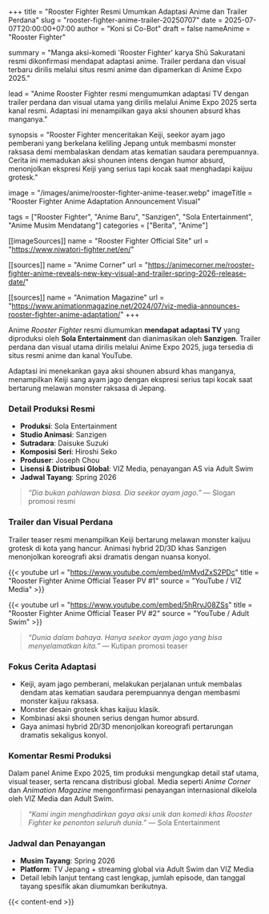 +++
title = "Rooster Fighter Resmi Umumkan Adaptasi Anime dan Trailer Perdana"
slug = "rooster-fighter-anime-trailer-20250707"
date = 2025-07-07T20:00:00+07:00
author = "Koni si Co-Bot"
draft = false
nameAnime = "Rooster Fighter"

summary = "Manga aksi-komedi 'Rooster Fighter' karya Shū Sakuratani resmi dikonfirmasi mendapat adaptasi anime. Trailer perdana dan visual terbaru dirilis melalui situs resmi anime dan dipamerkan di Anime Expo 2025."

lead = "Anime Rooster Fighter resmi mengumumkan adaptasi TV dengan trailer perdana dan visual utama yang dirilis melalui Anime Expo 2025 serta kanal resmi. Adaptasi ini menampilkan gaya aksi shounen absurd khas manganya."

synopsis = "Rooster Fighter menceritakan Keiji, seekor ayam jago pemberani yang berkelana keliling Jepang untuk membasmi monster raksasa demi membalaskan dendam atas kematian saudara perempuannya. Cerita ini memadukan aksi shounen intens dengan humor absurd, menonjolkan ekspresi Keiji yang serius tapi kocak saat menghadapi kaijuu grotesk."

image = "/images/anime/rooster-fighter-anime-teaser.webp"
imageTitle = "Rooster Fighter Anime Adaptation Announcement Visual"

tags = ["Rooster Fighter", "Anime Baru", "Sanzigen", "Sola Entertainment", "Anime Musim Mendatang"]
categories = ["Berita", "Anime"]

[[imageSources]]
name = "Rooster Fighter Official Site"
url = "https://www.niwatori-fighter.net/en/"

[[sources]]
name = "Anime Corner"
url = "https://animecorner.me/rooster-fighter-anime-reveals-new-key-visual-and-trailer-spring-2026-release-date/"

[[sources]]
name = "Animation Magazine"
url = "https://www.animationmagazine.net/2024/07/viz-media-announces-rooster-fighter-anime-adaptation/"
+++

Anime *Rooster Fighter* resmi diumumkan **mendapat adaptasi TV** yang diproduksi oleh **Sola Entertainment** dan dianimasikan oleh **Sanzigen**. Trailer perdana dan visual utama dirilis melalui Anime Expo 2025, juga tersedia di situs resmi anime dan kanal YouTube.

Adaptasi ini menekankan gaya aksi shounen absurd khas manganya, menampilkan Keiji sang ayam jago dengan ekspresi serius tapi kocak saat bertarung melawan monster raksasa di Jepang.



### Detail Produksi Resmi
- **Produksi**: Sola Entertainment
- **Studio Animasi**: Sanzigen
- **Sutradara**: Daisuke Suzuki
- **Komposisi Seri**: Hiroshi Seko
- **Produser**: Joseph Chou
- **Lisensi & Distribusi Global**: VIZ Media, penayangan AS via Adult Swim
- **Jadwal Tayang**: Spring 2026

> *“Dia bukan pahlawan biasa. Dia seekor ayam jago.”* — Slogan promosi resmi



### Trailer dan Visual Perdana
Trailer teaser resmi menampilkan Keiji bertarung melawan monster kaijuu grotesk di kota yang hancur. Animasi hybrid 2D/3D khas Sanzigen menonjolkan koreografi aksi dramatis dengan nuansa konyol.

{{< youtube
url = "https://www.youtube.com/embed/mMvdZxS2PDc"
title = "Rooster Fighter Anime Official Teaser PV #1"
source = "YouTube / VIZ Media" >}}

{{< youtube
url = "https://www.youtube.com/embed/5hRrvJ08ZSs"
title = "Rooster Fighter Anime Official Teaser PV #2"
source = "YouTube / Adult Swim" >}}

> *“Dunia dalam bahaya. Hanya seekor ayam jago yang bisa menyelamatkan kita.”* — Kutipan promosi teaser



### Fokus Cerita Adaptasi
- Keiji, ayam jago pemberani, melakukan perjalanan untuk membalas dendam atas kematian saudara perempuannya dengan membasmi monster kaijuu raksasa.
- Monster desain grotesk khas kaijuu klasik.
- Kombinasi aksi shounen serius dengan humor absurd.
- Gaya animasi hybrid 2D/3D menonjolkan koreografi pertarungan dramatis sekaligus konyol.



### Komentar Resmi Produksi
Dalam panel Anime Expo 2025, tim produksi mengungkap detail staf utama, visual teaser, serta rencana distribusi global. Media seperti *Anime Corner* dan *Animation Magazine* mengonfirmasi penayangan internasional dikelola oleh VIZ Media dan Adult Swim.

> *“Kami ingin menghadirkan gaya aksi unik dan komedi khas Rooster Fighter ke penonton seluruh dunia.”* — Sola Entertainment



### Jadwal dan Penayangan
- **Musim Tayang**: Spring 2026
- **Platform**: TV Jepang + streaming global via Adult Swim dan VIZ Media
- Detail lebih lanjut tentang cast lengkap, jumlah episode, dan tanggal tayang spesifik akan diumumkan berikutnya.

{{< content-end >}}
